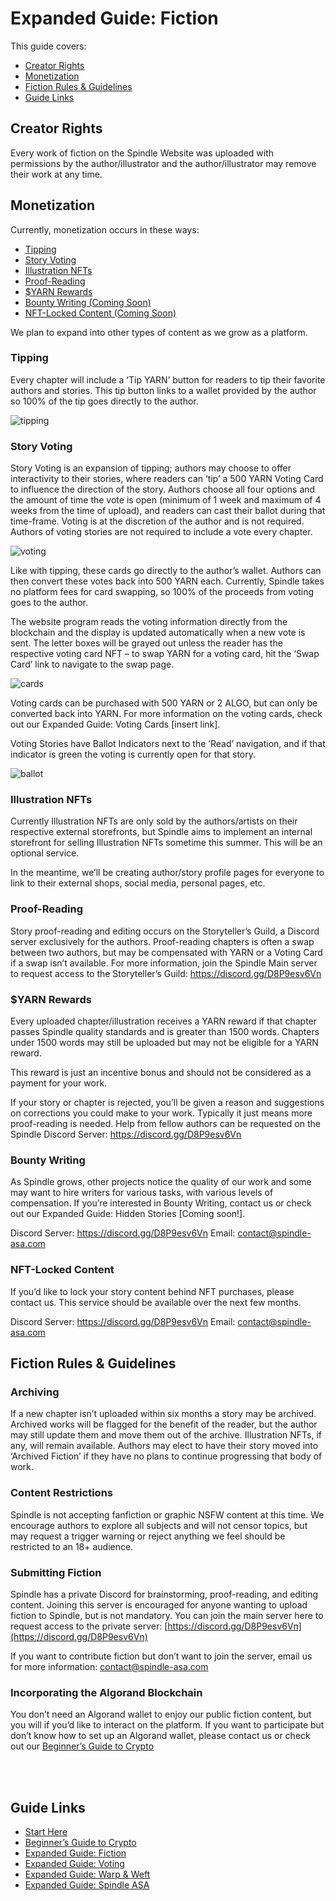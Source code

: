 # Expanded Guide: Fiction

This guide covers:

- [Creator Rights](#creator-rights)
- [Monetization](#monetization)
- [Fiction Rules & Guidelines](#fiction-rules--guidelines)
- [Guide Links](#guide-links)

## Creator Rights

Every work of fiction on the Spindle Website was uploaded with permissions by the author/illustrator and the author/illustrator may remove their work at any time.

## Monetization

Currently, monetization occurs in these ways:

- [Tipping](#tipping)
- [Story Voting](#story-voting)
- [Illustration NFTs](#illustration-nfts)
- [Proof-Reading](#proof-reading)
- [$YARN Rewards](#yarn-rewards)
- [Bounty Writing (Coming Soon)](#bounty-writing)
- [NFT-Locked Content (Coming Soon)](#nft-locked-content)

We plan to expand into other types of content as we grow as a platform.

### Tipping
Every chapter will include a ‘Tip YARN’ button for readers to tip their favorite authors and stories. This tip button links to a wallet provided by the author so 100% of the tip goes directly to the author.

![tipping](/images/fiction/tipping-dark.jpg)

### Story Voting

Story Voting is an expansion of tipping; authors may choose to offer interactivity to their stories, where readers can ‘tip’ a 500 YARN Voting Card to influence the direction of the story. Authors choose all four options and the amount of time the vote is open (minimum of 1 week and maximum of 4 weeks from the time of upload), and readers can cast their ballot during that time-frame. Voting is at the discretion of the author and is not required. Authors of voting stories are not required to include a vote every chapter.

![voting](/images/voting/voting-dark.jpg)

Like with tipping, these cards go directly to the author’s wallet. Authors can then convert these votes back into 500 YARN each. Currently, Spindle takes no platform fees for card swapping, so 100% of the proceeds from voting goes to the author.

The website program reads the voting information directly from the blockchain and the display is updated automatically when a new vote is sent. The letter boxes will be grayed out unless the reader has the respective voting card NFT – to swap YARN for a voting card, hit the ‘Swap Card’ link to navigate to the swap page.

![cards](/images/voting/cards-dark.jpg)

Voting cards can be purchased with 500 YARN or 2 ALGO, but can only be converted back into YARN. For more information on the voting cards, check out our Expanded Guide: Voting Cards [insert link].

Voting Stories have Ballot Indicators next to the ‘Read’ navigation, and if that indicator is green the voting is currently open for that story.

![ballot](/images/voting/indicator-dark.jpg)

### Illustration NFTs

Currently Illustration NFTs are only sold by the authors/artists on their respective external storefronts, but Spindle aims to implement an internal storefront for selling Illustration NFTs sometime this summer. This will be an optional service.

In the meantime, we’ll be creating author/story profile pages for everyone to link to their external shops, social media, personal pages, etc.

### Proof-Reading

Story proof-reading and editing occurs on the Storyteller’s Guild, a Discord server exclusively for the authors. Proof-reading chapters is often a swap between two authors, but may be compensated with YARN or a Voting Card if a swap isn’t available. For more information, join the Spindle Main server to request access to the Storyteller’s Guild: https://discord.gg/D8P9esv6Vn

### $YARN Rewards

Every uploaded chapter/illustration receives a YARN reward if that chapter passes Spindle quality standards and is greater than 1500 words. Chapters under 1500 words may still be uploaded but may not be eligible for a YARN reward.

This reward is just an incentive bonus and should not be considered as a payment for your work.

If your story or chapter is rejected, you’ll be given a reason and suggestions on corrections you could make to your work. Typically it just means more proof-reading is needed. Help from fellow authors can be requested on the Spindle Discord Server: https://discord.gg/D8P9esv6Vn

### Bounty Writing

As Spindle grows, other projects notice the quality of our work and some may want to hire writers for various tasks, with various levels of compensation. If you’re interested in Bounty Writing, contact us or check out our Expanded Guide: Hidden Stories [Coming soon!].

Discord Server: https://discord.gg/D8P9esv6Vn
Email: contact@spindle-asa.com

### NFT-Locked Content

If you’d like to lock your story content behind NFT purchases, please contact us. This service should be available over the next few months.

Discord Server: https://discord.gg/D8P9esv6Vn
Email: contact@spindle-asa.com

## Fiction Rules & Guidelines

### Archiving

If a new chapter isn’t uploaded within six months a story may be archived. Archived works will be flagged for the benefit of the reader, but the author may still update them and move them out of the archive. Illustration NFTs, if any, will remain available. Authors may elect to have their story moved into ‘Archived Fiction’ if they have no plans to continue progressing that body of work.

### Content Restrictions

Spindle is not accepting fanfiction or graphic NSFW content at this time. We encourage authors to explore all subjects and will not censor topics, but may request a trigger warning or reject anything we feel should be restricted to an 18+ audience.

### Submitting Fiction

Spindle has a private Discord for brainstorming, proof-reading, and editing content. Joining this server is encouraged for anyone wanting to upload fiction to Spindle, but is not mandatory. You can join the main server here to request access to the private server: [https://discord.gg/D8P9esv6Vn](https://discord.gg/D8P9esv6Vn)

If you want to contribute fiction but don’t want to join the server, email us for more information: [contact@spindle-asa.com](mailto:contact@spindle-asa.com)

### Incorporating the Algorand Blockchain

You don’t need an Algorand wallet to enjoy our public fiction content, but you will if you’d like to interact on the platform. If you want to participate but don’t know how to set up an Algorand wallet, please contact us or check out our [Beginner’s Guide to Crypto](/crypto.md)

<br>
<br>

## Guide Links

- [Start Here](/start-here.md)
- [Beginner’s Guide to Crypto](/crypto.md)
- [Expanded Guide: Fiction](/fiction.md)
- [Expanded Guide: Voting](/voting.md)
- [Expanded Guide: Warp & Weft](/warp-and-weft.md)
- [Expanded Guide: Spindle ASA](/spindle.md)
